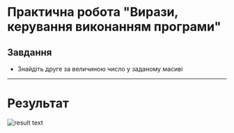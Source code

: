 # Практична робота "Вирази, керування виконанням програми"
## Завдання
 * Знайдіть друге за величиною число у заданому масиві 

----
# Результат
![result text](https://github.com/ppc-ntu-khpi/virazi-keruvannya-35-legacyRstq/result.png)
